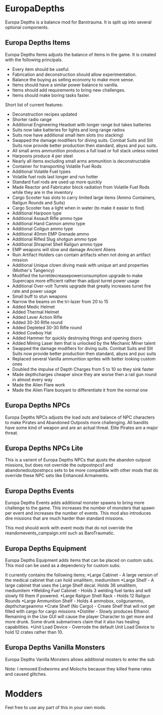 # EuropaDepths
Europa Depths is a balance mod for Barotrauma. It is split up into several optional components.

## Europa Depths Items

Europa Depths Items adjusts the balance of items in the game. It is created with the following principals.
* Every item should be useful.
* Fabrication and deconstruction should allow experimentation.
* Balance the buying as selling economy to make more sense.
* Items should have a similar power balance to vanilla.
* Items should add requirements to bring new challenges.
* Items should make boring tasks faster.

Short list of current features:
* Deconstruction recipes updated
* Shorter radio range
* Additional Engineering Headset with longer range but takes batteries
* Suits now take batteries for lights and long range radios
* Suits now have additional small item slots (no stacking)
* Swapped the damage modifiers for diving suits. Combat Suits and Slit Suits now provide better production then standard, abyss and puc suits.
* All small arms ammunition produces a full load or full stack unless noted
* Harpoons produce 4 per steel
* Nearly all items excluding small arms ammunition is deconstructable
* Container for transporting Volatile Fuel Rods
* Additional Volatile Fuel types
* Volatile fuel rods last longer and run hotter
* Standard fuel rods are used up more quickly
* Made Reactor and Fabricator block radiation from Volatile Fuel Rods while they are in the inventory
* Cargo Scooter has slots to carry limited large items (Ammo Containers, Railgun Rounds and Suits)
* Cargo Scooter has a light when in water (to make it easier to find)
* Additional Harpoon type
* Additional Assault Rifle ammo type
* Additional Hand Cannon ammo type
* Additional Coilgun ammo type
* Additional 40mm EMP Grenade ammo
* Additional Rifled Slug shotgun ammo type
* Additional Shrapnel Shell Railgun ammo type
* EMP weapons will slow and damage Ancient Aliens
* Ruin Artifact Holders can contain artifacts when not doing an artifact mission
* Additional Unique clown diving mask with unique art and properties (Mother's Tangency)
* Modified the turretdecreasepowerconsumption upgrade to make Supercaps more efficient rather than adjust turret power usage
* Additional Over-volt Turrets upgrade that greatly increases turret fire rate and power usage
* Small buff to stun weapons
* Narrow the beams on the tri-lazer from 20 to 15
* Added Medic Helmet
* Added Thermal Helmet
* Added Lever Action Rifle
* Added 30-30 Rifle round
* Added Depleted 30-30 Rifle round
* Added Cowboy Hat
* Added Hammer for quickly destroying things and opening doors
* Added Mining Laser item that is unlocked by the Mechanic Miner talent
* Swapped the damage modifiers for diving suits. Combat Suits and Slit Suits now provide better production then standard, abyss and puc suits
* Replaced several Vanilla ammunition sprites with better looking custom ones
* Doubled the impulse of Depth Charges from 5 to 10 so they sink faster
* Made depthcharges cheaper since they are worse then a rail gun round in almost every way
* Made the Alien Flare work
* Made the Alien Flare buoyant to differentiate it from the normal one

## Europa Depths NPCs
Europa Depths NPCs adjusts the load outs and balance of NPC characters to make Pirates and Abandoned Outposts more challenging.
All bandits have some kind of weapon and are an actual threat.
Elite Pirates are a major threat.

## Europa Depths NPCs Lite
This is a varient of Europa Depths NPCs that ajusts the abandon outpost missions, but does not override the outpostnpcs1 and abandonedoutpostnpcs sets to be more compatible with other mods that do override these NPC sets like Enhanced Armaments.

## Europa Depths Events
Europa Depths Events adds additional monster spawns to bring more challenge to the game.
This increases the number of monsters that spawn per event and increases the number of events.
This mod also introduces dire missions that are much harder than standard missions.

This mod should work with event mods that do not override the reandomevents_campaign.xml such as BaroTraumatic.

## Europa Depths Equipment
Europa Depths Equipment adds items that can be placed on custom subs. This mod can be used as a dependency for custom subs.

It currently contains the following items;
*Large Cabinet - A large version of the medical cabinet that can hold smallitem, mediumitem
*Large Shelf - A large cabinet that uses the Large Shelf decal. Holds 36 smallitem, mediumitem
*Welding Fuel Cabinet - Holds 3 welding fuel tanks and will slowly fill them if powered.
*Large Railgun Shell Rack - Holds 12 Railgun Rounds
*Large Ammunition Shelf - Holds 4 ammobox, coilgunammo, depthchargeammo
*Crate Shelf (No Cargo) - Create Shelf that will not get filled with cargo for cargo missions
*Distiller - Slowly produces Ethanol. Remaining in the Use GUI will cause the player Character to get more and more drunk. Some drunk submariners claim that it also has healing capabilities.
*Unit Load Device - Overrode the default Unit Load Device to hold 12 crates rather than 10.

## Europa Depths Vanilla Monsters
Europa Depths Vanilla Monsters allows additional mosters to enter the sub

Note: I removed Endworms and Molochs because they killed frame rates and caused glitches.

# Modders
Feel free to use any part of this in your own mods.